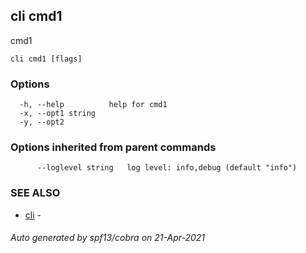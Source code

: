 ## cli cmd1

cmd1

```
cli cmd1 [flags]
```

### Options

```
  -h, --help          help for cmd1
  -x, --opt1 string   
  -y, --opt2          
```

### Options inherited from parent commands

```
      --loglevel string   log level: info,debug (default "info")
```

### SEE ALSO

* [cli](cli.md)	 - 

###### Auto generated by spf13/cobra on 21-Apr-2021
